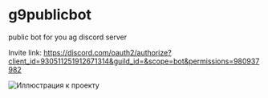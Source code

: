 # g9publicbot
public bot for you ag discord server

Invite link: https://discord.com/oauth2/authorize?client_id=930511251912671314&guild_id=&scope=bot&permissions=980937982

![Иллюстрация к проекту](https://media.discordapp.net/attachments/705312578540142643/1001050719023018035/unknown.png)
